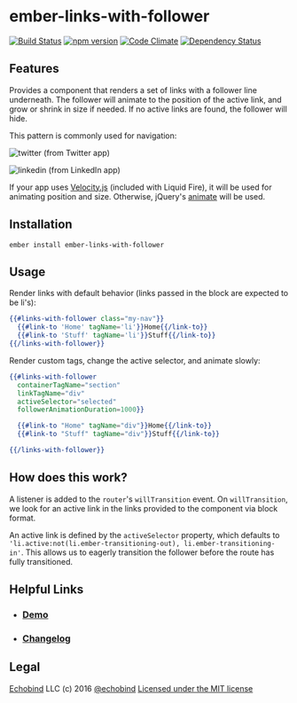 # ember-links-with-follower

[![Build Status](https://travis-ci.org/echobind/ember-links-with-follower.svg)](https://travis-ci.org/echobind/ember-links-with-follower)
[![npm version](https://badge.fury.io/js/ember-links-with-follower.svg)](http://badge.fury.io/js/ember-links-with-follower)
[![Code Climate](https://codeclimate.com/github/echobind/ember-links-with-follower/badges/gpa.svg)](https://codeclimate.com/github/echobind/ember-links-with-follower)
[![Dependency Status](https://david-dm.org/echobind/ember-links-with-follower.svg)](https://david-dm.org/echobind/ember-links-with-follower)

## Features
Provides a component that renders a set of links with a follower line underneath. The follower will animate to the position of the active link, and grow or shrink in size if needed. If no active links are found, the follower will hide.

This pattern is commonly used for navigation:

![twitter](https://raw.githubusercontent.com/echobind/ember-links-with-follower/master/public/assets/images/twitter.png)
(from Twitter app)

![linkedin](https://raw.githubusercontent.com/echobind/ember-links-with-follower/master/public/assets/images/linkedin.png)
(from LinkedIn app)

If your app uses [Velocity.js](http://julian.com/research/velocity) (included with Liquid Fire), it will be used for animating position and size. Otherwise, jQuery's [animate](http://api.jquery.com/animate) will be used.

## Installation

```
ember install ember-links-with-follower
```

## Usage
Render links with default behavior (links passed in the block are expected to be li's):

```hbs
{{#links-with-follower class="my-nav"}}
  {{#link-to 'Home' tagName='li'}}Home{{/link-to}}
  {{#link-to 'Stuff' tagName='li'}}Stuff{{/link-to}}
{{/links-with-follower}}
```

Render custom tags, change the active selector, and animate slowly:

```hbs
{{#links-with-follower
  containerTagName="section"
  linkTagName="div"
  activeSelector="selected"
  followerAnimationDuration=1000}}

  {{#link-to "Home" tagName="div"}}Home{{/link-to}}
  {{#link-to "Stuff" tagName="div"}}Stuff{{/link-to}}

{{/links-with-follower}}
```

## How does this work?
A listener is added to the `router`'s `willTransition` event. On `willTransition`, we look for an active link in the links provided to the component via block format.

An active link is defined by the `activeSelector` property, which defaults to `'li.active:not(li.ember-transitioning-out), li.ember-transitioning-in'`. This allows us to eagerly transition the follower before the route has fully transitioned.


## Helpful Links

- ### [Demo](http://echobind.github.io/ember-links-with-follower)

- ### [Changelog](CHANGELOG.md)

## Legal
[Echobind](https://echobind.com) LLC (c) 2016
[@echobind](https://twitter.com/echobind)
[Licensed under the MIT license](http://www.opensource.org/licenses/mit-license.php)
